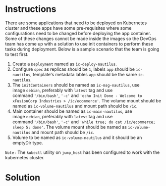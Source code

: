 # Instructions

There are some applications that need to be deployed on Kubernetes cluster and these apps have some pre-requisites where some configurations need to be changed before deploying the app container. Some of these changes cannot be made inside the images so the DevOps team has come up with a solution to use init containers to perform these tasks during deployment. Below is a sample scenario that the team is going to test first.

1. Create a `Deployment` named as `ic-deploy-nautilus`.
2. Configure `spec` as replicas should be `1`, labels `app` should be `ic-nautilus`, template's metadata lables `app` should be the same `ic-nautilus`.
3. The `initContainers` should be named as `ic-msg-nautilus`, use image `debian`, preferably with `latest` tag and use command `'/bin/bash'`, `'-c'` and `'echo Init Done - Welcome to xFusionCorp Industries > /ic/ecommerce'`. The volume mount should be named as `ic-volume-nautilus` and mount path should be `/ic`.
4. Main container should be named as `ic-main-nautilus`, use image `debian`, preferably with `latest` tag and use command `'/bin/bash'`, `'-c'` and `'while true; do cat /ic/ecommerce; sleep 5; done'`. The volume mount should be named as `ic-volume-nautilus` and mount path should be `/ic`.
5. Volume to be named as `ic-volume-nautilus` and it should be an emptyDir type.

`Note:` The `kubectl` utility on `jump_host` has been configured to work with the kubernetes cluster.

# Solution
